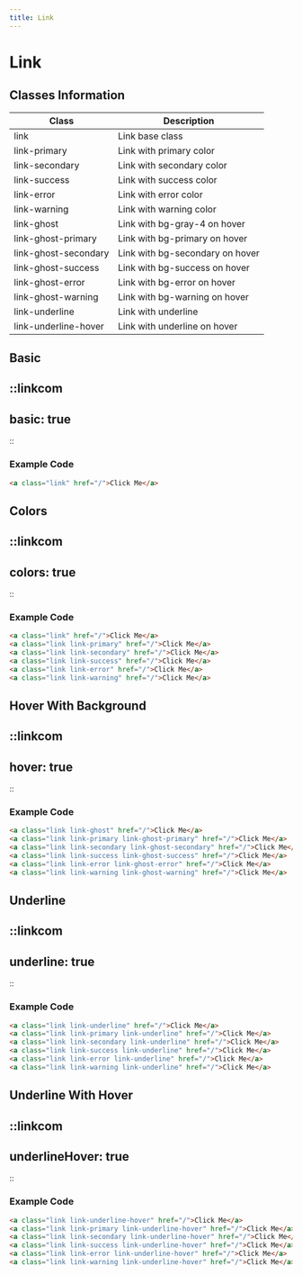 ```yaml
---
title: Link
---
```


# Link

## Classes Information

| Class                | Description                     |
| -------------------- | ------------------------------- |
| link                 | Link base class                 |
| link-primary         | Link with primary color         |
| link-secondary       | Link with secondary color       |
| link-success         | Link with success color         |
| link-error           | Link with error color           |
| link-warning         | Link with warning color         |
| link-ghost           | Link with bg-gray-4 on hover    |
| link-ghost-primary   | Link with bg-primary on hover   |
| link-ghost-secondary | Link with bg-secondary on hover |
| link-ghost-success   | Link with bg-success on hover   |
| link-ghost-error     | Link with bg-error on hover     |
| link-ghost-warning   | Link with bg-warning on hover   |
| link-underline       | Link with underline             |
| link-underline-hover | Link with underline on hover    |

## Basic

::linkcom
---
basic: true
---
::

### Example Code

```html [html]
<a class="link" href="/">Click Me</a>

```

## Colors

::linkcom
---
colors: true
---
::

### Example Code

```html [html]
<a class="link" href="/">Click Me</a>
<a class="link link-primary" href="/">Click Me</a>
<a class="link link-secondary" href="/">Click Me</a>
<a class="link link-success" href="/">Click Me</a>
<a class="link link-error" href="/">Click Me</a>
<a class="link link-warning" href="/">Click Me</a>
```

## Hover With Background

::linkcom
---
hover: true
---
::

### Example Code

```html [html]
<a class="link link-ghost" href="/">Click Me</a>
<a class="link link-primary link-ghost-primary" href="/">Click Me</a>
<a class="link link-secondary link-ghost-secondary" href="/">Click Me</a>
<a class="link link-success link-ghost-success" href="/">Click Me</a>
<a class="link link-error link-ghost-error" href="/">Click Me</a>
<a class="link link-warning link-ghost-warning" href="/">Click Me</a>

```

## Underline

::linkcom
---
underline: true
---
::

### Example Code

```html [html]
<a class="link link-underline" href="/">Click Me</a>
<a class="link link-primary link-underline" href="/">Click Me</a>
<a class="link link-secondary link-underline" href="/">Click Me</a>
<a class="link link-success link-underline" href="/">Click Me</a>
<a class="link link-error link-underline" href="/">Click Me</a>
<a class="link link-warning link-underline" href="/">Click Me</a>

```

## Underline With Hover

::linkcom
---
underlineHover: true
---
::

### Example Code

```html [html]
<a class="link link-underline-hover" href="/">Click Me</a>
<a class="link link-primary link-underline-hover" href="/">Click Me</a>
<a class="link link-secondary link-underline-hover" href="/">Click Me</a>
<a class="link link-success link-underline-hover" href="/">Click Me</a>
<a class="link link-error link-underline-hover" href="/">Click Me</a>
<a class="link link-warning link-underline-hover" href="/">Click Me</a>

```
